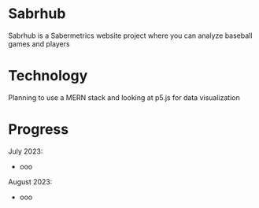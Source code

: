# Sabrhub
Sabrhub is a Sabermetrics website project where you can analyze baseball games and players

# Technology
Planning to use a MERN stack and looking at p5.js for data visualization


# Progress

July 2023:
- ooo

August 2023:
- ooo
